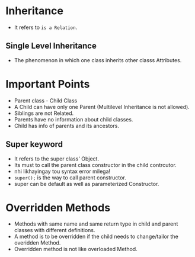 # Inheritance
- It refers to `is a Relation`.

## Single Level Inheritance
- The phenomenon in which one class inherits other classs Attributes.

# Important Points
- Parent class - Child Class
- A Child can have only one Parent (Multilevel Inheritance is not allowed).
- Siblings are not Related.
- Parents have no information about child classes.
- Child has info of parents and its ancestors.

## Super keyword
- It refers to the super class' Object.
- Its must to call the parent class constructor in the child contrcutor.
- nhi likhayingay tou syntax error milega!
- `super();` is the way to call parent constructor.
- super can be default as well as parameterized Constructor.

# Overridden Methods
- Methods with same name and same return type in child and parent classes with different definitions.
- A method is to be overridden if the child needs to change/tailor the overidden Method.
- Overridden method is not like overloaded Method.
